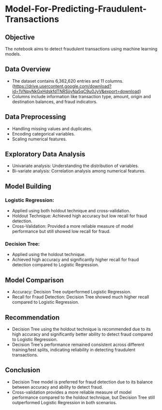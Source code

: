 # Model-For-Predicting-Fraudulent-Transactions
## Objective
The notebook aims to detect fraudulent transactions using machine learning models.

## Data Overview
- The dataset contains 6,362,620 entries and 11 columns.(https://drive.usercontent.google.com/download?id=1VNpyNkGxHdskfdTNRSjjyNa5qC9u0JyV&export=download)
- Columns include information like transaction type, amount, origin and destination balances, and fraud indicators.

## Data Preprocessing
- Handling missing values and duplicates.
- Encoding categorical variables.
- Scaling numerical features.

## Exploratory Data Analysis
- Univariate analysis: Understanding the distribution of variables.
- Bi-variate analysis: Correlation analysis among numerical features.

## Model Building
### Logistic Regression:
- Applied using both holdout technique and cross-validation.
- Holdout Technique: Achieved high accuracy but low recall for fraud detection.
- Cross-Validation: Provided a more reliable measure of model performance but still showed low recall for fraud.
### Decision Tree:
- Applied using the holdout technique.
- Achieved high accuracy and significantly higher recall for fraud detection compared to Logistic Regression.

## Model Comparison
- Accuracy: Decision Tree outperformed Logistic Regression.
- Recall for Fraud Detection: Decision Tree showed much higher recall compared to Logistic Regression.

## Recommendation
- Decision Tree using the holdout technique is recommended due to its high accuracy and significantly better ability to detect fraud compared to Logistic Regression.
- Decision Tree's performance remained consistent across different training/test splits, indicating reliability in detecting fraudulent transactions.

## Conclusion
- Decision Tree model is preferred for fraud detection due to its balance between accuracy and ability to detect fraud.
- Cross-validation provides a more reliable measure of model performance compared to the holdout technique, but Decision Tree still outperformed Logistic Regression in both scenarios.
